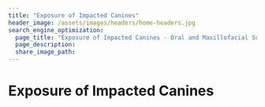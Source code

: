 ```yaml
---
title: "Exposure of Impacted Canines"
header_image: /assets/images/headers/home-headers.jpg
search_engine_optimization:
  page_title: "Exposure of Impacted Canines - Oral and Maxillofacial Surgery of Greeley PC"
  page_description:
  share_image_path:
---
```


# Exposure of Impacted Canines